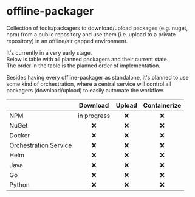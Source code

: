 # offline-packager

Collection of tools/packagers to download/upload packages (e.g. nuget, npm)
from a public repository and use them (i.e. upload to a private repository)
in an offline/air gapped environment.

It's currently in a very early stage.  
Below is table with all planned packagers and their current state.  
The order in the table is the planned order of implementation.

Besides having every offline-packager as standalone, it's planned to use some kind of
orchestration, where a central service will control all packagers (download/upload) to easily
automate the workflow.

|                       |  Download   | Upload | Containerize |
| --------------------- | :---------: | :----: | :----------: |
| NPM                   | in progress |  :x:   |     :x:      |
| NuGet                 |     :x:     |  :x:   |     :x:      |
| Docker                |     :x:     |  :x:   |     :x:      |
| Orchestration Service |     :x:     |  :x:   |     :x:      |
| Helm                  |     :x:     |  :x:   |     :x:      |
| Java                  |     :x:     |  :x:   |     :x:      |
| Go                    |     :x:     |  :x:   |     :x:      |
| Python                |     :x:     |  :x:   |     :x:      |
